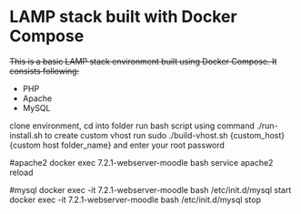 # LAMP stack built with Docker Compose

~~This is a basic LAMP stack environment built using Docker Compose. It consists following:~~

* PHP
* Apache
* MySQL

clone environment, cd into folder run bash script using command ./run-install.sh
to create custom vhost run sudo ./build-vhost.sh {custom_host} {custom host folder_name} and enter your root password 

#apache2
docker exec  7.2.1-webserver-moodle bash service apache2 reload

#mysql
docker exec -it 7.2.1-webserver-moodle bash /etc/init.d/mysql start
docker exec -it 7.2.1-webserver-moodle bash /etc/init.d/mysql stop
